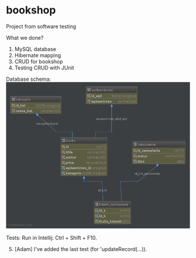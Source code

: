 # bookshop
Project from software testing

What we done? <br>
1. MySQL database <br>
2. Hibernate mapping <br>
3. CRUD for bookshop <br>
4. Testing CRUD with JUnit <br>


Database schema:
![alt tag](https://github.com/adagryy/bookshop/blob/master/diagram.png)

Tests: Run in Intellij: Ctrl + Shift + F10.

5. [Adam] I've added the last test (for 'updateRecord(...)).
